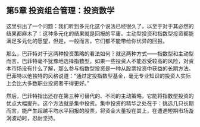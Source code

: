 ## 第5章 投资组合管理：投资数学

这里引出了一个问题：我们听到多元化这个说法已经很久了，以至于对于其必然的结果都麻木了：这种多元化的结果就是回报的平庸。主动型投资和指数型投资都能满足多元化的愿望，但是，一般而言，它们都不能带给你优异的回报。

那么，巴菲特对于这两种投资策略的看法如何？就这两种方式——指数型和主动型而言，巴菲特毫不犹豫地选择指数型。如果一些投资人不能忍受较高的风险，对资本市场没有什么了解，那么参与指数型投资是一种从股票投资中获益的长期方法。巴菲特以他独特的风格说道：“通过定投指数型基金，毫无专业知识的投资人实际上会比大多数职业投资者干得更好。”

然后，巴菲特指出还存在第三种可替代的、不同的主动策略，它能将指数型投资的优点大幅提升。这个方法就是集中投资。集中投资的精华之处在于：挑选几只长期而言，能产生超越平均水平回报的股票，将资金大量投在其上，在遭遇短期市场漩涡波动时，忍耐坚持。
